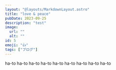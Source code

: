 ```yaml
---
layout: "@layouts/MarkdownLayout.astro"
title: "love & peace"
pubDate: 2023-09-25
description: "test"
image:
  url: ""
  alt: ""
id: 5
emoji: "👍"
tags: ["ブログ"]
---
```


ha-to
ha-to
ha-to
ha-to
ha-to
ha-to
ha-to
ha-to
ha-to